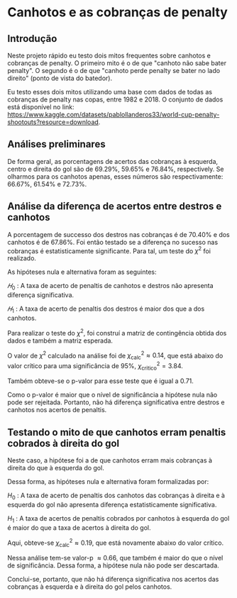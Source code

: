 # Canhotos e as cobranças de penalty

## Introdução

Neste projeto rápido eu testo dois mitos frequentes sobre canhotos e cobranças de penalty. O primeiro mito é o de que "canhoto não sabe bater penalty". O segundo é o de que "canhoto perde penalty se bater no lado direito" (ponto de vista do batedor).

Eu testo esses dois mitos utilizando uma base com dados de todas as cobranças de penalty nas copas, entre 1982 e 2018. O conjunto de dados está disponível no link: https://www.kaggle.com/datasets/pablollanderos33/world-cup-penalty-shootouts?resource=download. 

## Análises preliminares

De forma geral, as porcentagens de acertos das cobranças à esquerda, centro e direita do gol são de 69.29%, 59.65% e 76.84%, respectively. Se olharmos para os canhotos apenas, esses números são respectivamente: 66.67%, 61.54% e 72.73%.

## Análise da diferença de acertos entre destros e canhotos

A porcentagem de successo dos destros nas cobranças é de 70.40% e dos canhotos é de 67.86%. Foi então testado se a diferença no sucesso nas cobranças é estatisticamente significante. Para tal, um teste do $\chi^2$ foi realizado.

As hipóteses nula e alternativa foram as seguintes:

$𝐻_0$ : A taxa de acerto de penaltis de canhotos e destros não apresenta diferença significativa.

$𝐻_1$ : A taxa de acerto de penaltis dos destros é maior dos que a dos canhotos.

Para realizar o teste do $\chi^2$, foi construí a matriz de contingência obtida dos dados e também a matriz esperada.

O valor de $\chi^2$ calculado na análise foi de $\chi^2_{\text{calc}} \approx 0.14$, que está abaixo do valor crítico para uma significância de 95%, $\chi^2_{\text{critico}} = 3.84.$

Também obteve-se o p-valor para esse teste que é igual a 0.71. 

Como o p-valor é maior que o nível de significância a hipótese nula não pode ser rejeitada. Portanto, não há diferença significativa entre destros e canhotos nos acertos de penaltis.

## Testando o mito de que canhotos erram penaltis cobrados à direita do gol

Neste caso, a hipótese foi a de que canhotos erram mais cobranças à direita do que à esquerda do gol.

Dessa forma, as hipóteses nula e alternativa foram formalizadas por:

$H_0$ : A taxa de acerto de penaltis dos canhotos das cobranças à direita e à esquerda do gol não apresenta diferença estatisticamente significativa.

$H_1$ : A taxa de acertos de penaltis cobrados por canhotos à esquerda do gol é maior do que a taxa de acertos à direita do gol.

Aqui, obteve-se $\chi^2_{\text{calc}} \approx 0.19$, que está novamente abaixo do valor crítico.

Nessa análise tem-se valor-p $\approx 0.66$, que também é maior do que o nível de significância. Dessa forma, a hipótese nula não pode ser descartada.

Conclui-se, portanto, que não há diferença significativa nos acertos das cobranças à esquerda e à direita do gol pelos canhotos.  
